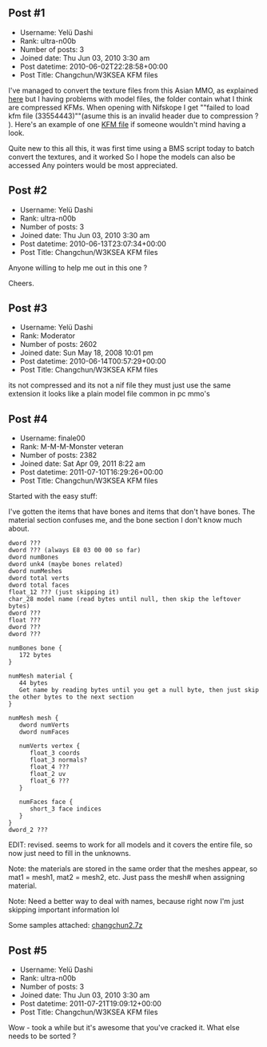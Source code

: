 ## Post #1
- Username: Yelü Dashi
- Rank: ultra-n00b
- Number of posts: 3
- Joined date: Thu Jun 03, 2010 3:30 am
- Post datetime: 2010-06-02T22:28:58+00:00
- Post Title: Changchun/W3KSEA KFM files

I've managed to convert the texture files from this Asian MMO, as explained [here](http://forum.xentax.com/viewtopic.php?f=10&t=4408&p=37707&hilit=ygj#p37707) but I having problems with model files, the folder contain what I think are compressed KFMs. When opening with Nifskope I get ""failed to load kfm file (33554443)""(asume this is an invalid header due to compression ? ). Here's an example of one [KFM file](http://www.sendspace.com/file/7nk0p4) if someone wouldn't mind having a look. 

Quite new to this all this, it was first time using a BMS script today to batch convert the textures, and it worked   So I hope the models can also be accessed   Any pointers would be most appreciated.
## Post #2
- Username: Yelü Dashi
- Rank: ultra-n00b
- Number of posts: 3
- Joined date: Thu Jun 03, 2010 3:30 am
- Post datetime: 2010-06-13T23:07:34+00:00
- Post Title: Changchun/W3KSEA KFM files

Anyone willing to help me out in this one ?

Cheers.
## Post #3
- Username: Yelü Dashi
- Rank: Moderator
- Number of posts: 2602
- Joined date: Sun May 18, 2008 10:01 pm
- Post datetime: 2010-06-14T00:57:29+00:00
- Post Title: Changchun/W3KSEA KFM files

its not compressed and its not a nif file they must just use the same extension it looks like a plain model file common in pc mmo's
## Post #4
- Username: finale00
- Rank: M-M-M-Monster veteran
- Number of posts: 2382
- Joined date: Sat Apr 09, 2011 8:22 am
- Post datetime: 2011-07-10T16:29:26+00:00
- Post Title: Changchun/W3KSEA KFM files

Started with the easy stuff:

[](http://i.imgur.com/48PwR.jpg) [](http://i.imgur.com/rLSyP.jpg)

I've gotten the items that have bones and items that don't have bones.
The material section confuses me, and the bone section I don't know much about.

```
dword ???
dword ??? (always E8 03 00 00 so far)
dword numBones
dword unk4 (maybe bones related)
dword numMeshes
dword total verts
dword total faces
float_12 ??? (just skipping it)
char_28 model name (read bytes until null, then skip the leftover bytes)
dword ???
float ???
dword ???
dword ???

numBones bone {
   172 bytes
}

numMesh material {
   44 bytes
   Get name by reading bytes until you get a null byte, then just skip the other bytes to the next section
}

numMesh mesh {
   dword numVerts
   dword numFaces

   numVerts vertex {
      float_3 coords
      float_3 normals?
      float_4 ???
      float_2 uv
      float_6 ???
   }

   numFaces face {
      short_3 face indices
   }
}
dword_2 ???

```


EDIT: revised. seems to work for all models and it covers the entire file, so now just need to fill in the unknowns.

Note: the materials are stored in the same order that the meshes appear, so mat1 = mesh1, mat2 = mesh2, etc. Just pass the mesh# when assigning material.

Note: Need a better way to deal with names, because right now I'm just skipping important information lol

Some samples attached:
[changchun2.7z](https://xentaxbackup.github.io/file/4462_changchun2.7z)
## Post #5
- Username: Yelü Dashi
- Rank: ultra-n00b
- Number of posts: 3
- Joined date: Thu Jun 03, 2010 3:30 am
- Post datetime: 2011-07-21T19:09:12+00:00
- Post Title: Changchun/W3KSEA KFM files

Wow - took a while but it's awesome that you've cracked it. What else needs to be sorted ?
